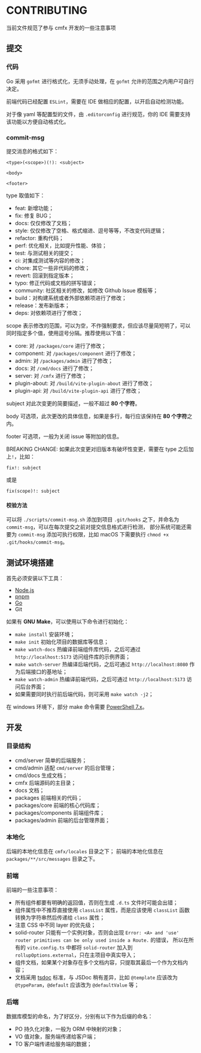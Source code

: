 # CONTRIBUTING

当前文件规范了参与 cmfx 开发的一些注意事项

## 提交

### 代码

Go 采用 `gofmt` 进行格式化，无须手动处理，在 `gofmt` 允许的范围之内用户可自行决定。

前端代码已经配置 `ESLint`，需要在 IDE 做相应的配置，以开启自动检测功能。

对于像 yaml 等配置型的文件，由 `.editorconfig` 进行规范，你的 IDE 需要支持该功能以方便自动格式化。

### commit-msg

提交消息的格式如下：

```text
<type>(<scope>)(!): <subject>

<body>

<footer>
```

type 取值如下：

- feat: 新增功能；
- fix: 修复 BUG；
- docs: 仅仅修改了文档；
- style: 仅仅修改了空格、格式缩进、逗号等等，不改变代码逻辑；
- refactor: 重构代码；
- perf: 优化相关，比如提升性能、体验；
- test: 与测试相关的提交；
- ci: 对集成测试等内容的修改；
- chore: 其它一些非代码的修改；
- revert: 回滚到指定版本；
- typo: 修正代码或文档的拼写错误；
- community: 社区相关的修改，如修改 Github Issue 模板等；
- build：对构建系统或者外部依赖项进行了修改；
- release：发布新版本；
- deps: 对依赖项进行了修改；

scope 表示修改的范围，可以为空，不作强制要求，但应该尽量简短明了，可以同时指定多个值，使用逗号分隔。推荐使用以下值：

- core: 对 `/packages/core` 进行了修改；
- component: 对 `/packages/component` 进行了修改；
- admin: 对 `/packages/admin` 进行了修改；
- docs: 对 `/cmd/docs` 进行了修改；
- server: 对 `/cmfx` 进行了修改；
- plugin-about: 对 `/build/vite-plugin-about` 进行了修改；
- plugin-api: 对 `/build/vite-plugin-api` 进行了修改；

subject 对此次变更的简要描述，一般不超过 **80 个字符**。

body 可选项，此次更改的具体信息，如果是多行，每行应该保持在 **80 个字符**之内。

footer 可选项，一般为关闭 issue 等附加的信息。

BREAKING CHANGE: 如果此次变更对旧版本有破坏性变更，需要在 type 之后加上`!`，比如：

```git-commit
fix!: subject
```

或是

```git-commit
fix(scope)!: subject
```

#### 校验方法

可以将 `./scripts/commit-msg.sh` 添加到项目 `.git/hooks` 之下，并命名为 `commit-msg`，可以在每次提交之前对提交信息格式进行检测，
部分系统可能还需要为 `commit-msg` 添加可执行权限，比如 macOS 下需要执行 `chmod +x .git/hooks/commit-msg`。

## 测试环境搭建

首先必须安装以下工具：

- [Node.js](https://nodejs.org/zh-cn)
- [pnpm](https://pnpm.io/zh/)
- [Go](https://go.dev/)
- Git

如果有 **GNU Make**，可以使用以下命令进行初始化：

- `make install` 安装环境；
- `make init` 初始化项目的数据库等信息；
- `make watch-docs` 热编译前端组件库代码，之后可通过 `http://localhost:5173` 访问组件库的示例界面；
- `make watch-server` 热编译后端代码，之后可通过 `http://localhost:8080` 作为后端接口的基地址；
- `make watch-admin` 热编译前端代码，之后可通过 `http://localhost:5173` 访问后台界面；
- 如果需要同时执行前后端代码，则可采用 `make watch -j2`；

在 windows 环境下，部分 make 命令需要 [PowerShell 7.x](https://docs.microsoft.com/en-us/powershell/scripting/install/installing-powershell)。

## 开发

### 目录结构

- cmd/server 简单的后端服务；
- cmd/admin 适配 `cmd/server` 的后台管理；
- cmd/docs 生成文档；
- cmfx 后端源码的主目录；
- docs 文档；
- packages 前端相关的代码；
- packages/core 前端的核心代码库；
- packages/components 前端组件库；
- packages/admin 前端的后台管理界面；

### 本地化

后端的本地化信息在 `cmfx/locales` 目录之下；
前端的本地化信息在 `packages/**/src/messages` 目录之下。

### 前端

前端的一些注意事项：

- 所有组件都要有明确的返回值，否则在生成 `.d.ts` 文件时可能会出错；
- 组件属性中不推荐直接使用 `classList` 属性，而是应该使用 `classList` 函数转换为字符串然后传递给 `class` 属性；
- 注意 CSS 中不同 layer 的优先级；
- solid-router 只能有一个实例对象，否则会出现 `Error: <A> and 'use' router primitives can be only used inside a Route.` 的错误，
所以在所有的 `vite.config.ts` 中都将 `solid-router` 加入到 `rollupOptions.external`，只在主项目中真实导入；
- 组件文档，如果某个对象存在多个文档内容，只提取其最后一个作为文档内容；
- 文档采用 [tsdoc](https://tsdoc.org/) 标准，与 JSDoc 稍有差异，比如 `@template` 应该改为 `@typeParam`，`@default` 应该改为 `@defaultValue` 等；

### 后端

数据库模型的命名，为了好区分，分别有以下作为后缀的命名：

- PO 持久化对象，一般为 ORM 中映射的对象；
- VO 值对象，服务端传递给客户端；
- TO 客户端传递给服务端的数据；
